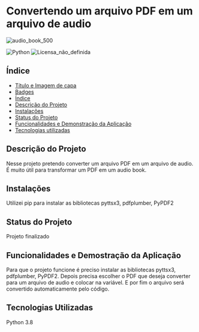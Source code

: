 # Convertendo um arquivo PDF em um arquivo de audio
![audio_book_500](https://user-images.githubusercontent.com/64037517/150657007-afe59f27-bef3-4d9a-8ef8-c733324a2fdf.jpg)

![Python](https://img.shields.io/badge/python-3670A0?style=for-the-badge&logo=python&logoColor=ffdd54)
![Licensa_não_definida](https://img.shields.io/github/license/fernandoslsz/Convertendo-um-PDF-em-arquivo-de-audio.svg)

## Índice 

* [Título e Imagem de capa](#Título-e-Imagem-de-capa)
* [Badges](#badges)
* [Índice](#índice)
* [Descrição do Projeto](#descrição-do-projeto)
* [Instalações](#Instalações)
* [Status do Projeto](#status-do-Projeto)
* [Funcionalidades e Demonstração da Aplicação](#Funcionalidades-e-Demonstração-da-Aplicação)
* [Tecnologias utilizadas](#tecnologias-utilizadas)


## Descrição do Projeto
Nesse projeto pretendo converter um arquivo PDF em um arquivo de audio.
É muito útil para transformar um PDF em um audio book.

## Instalações
Utilizei pip para instalar as bibliotecas pyttsx3, pdfplumber, PyPDF2

## Status do Projeto
Projeto finalizado

## Funcionalidades e Demostração da Aplicação
Para que o projeto funcione é preciso instalar as bibliotecas pyttsx3, pdfplumber, PyPDF2.
Depois precisa escolher o PDF que deseja converter para um arquivo de audio e colocar na variável.
E por fim o arquivo será convertido automaticamente pelo código.

## Tecnologias Utilizadas
Python 3.8

